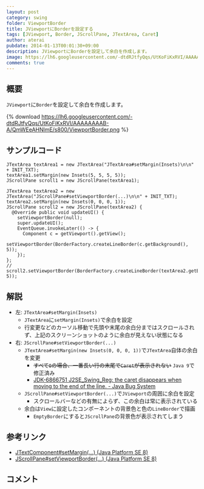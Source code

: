 ```yaml
---
layout: post
category: swing
folder: ViewportBorder
title: JViewportにBorderを設定する
tags: [JViewport, Border, JScrollPane, JTextArea, Caret]
author: aterai
pubdate: 2014-01-13T00:01:30+09:00
description: JViewportにBorderを設定して余白を作成します。
image: https://lh6.googleusercontent.com/-dtdRJtfyQqs/UtKoFiKxRVI/AAAAAAAAB-A/QmWEeAHNlmE/s800/ViewportBorder.png
comments: true
---
```

## 概要
`JViewport`に`Border`を設定して余白を作成します。

{% download https://lh6.googleusercontent.com/-dtdRJtfyQqs/UtKoFiKxRVI/AAAAAAAAB-A/QmWEeAHNlmE/s800/ViewportBorder.png %}

## サンプルコード
<pre class="prettyprint"><code>JTextArea textArea1 = new JTextArea("JTextArea#setMargin(Insets)\n\n" + INIT_TXT);
textArea1.setMargin(new Insets(5, 5, 5, 5));
JScrollPane scroll1 = new JScrollPane(textArea1);

JTextArea textArea2 = new JTextArea("JScrollPane#setViewportBorder(...)\n\n" + INIT_TXT);
textArea2.setMargin(new Insets(0, 0, 0, 1));
JScrollPane scroll2 = new JScrollPane(textArea2) {
  @Override public void updateUI() {
    setViewportBorder(null);
    super.updateUI();
    EventQueue.invokeLater(() -&gt; {
      Component c = getViewport().getView();
      setViewportBorder(BorderFactory.createLineBorder(c.getBackground(), 5));
    });
};
// scroll2.setViewportBorder(BorderFactory.createLineBorder(textArea2.getBackground(), 5));
</code></pre>

## 解説
- 左: `JTextArea#setMargin(Insets)`
    - `JTextArea`に`setMargin(Insets)`で余白を設定
    - 行変更などのカーソル移動で先頭や末尾の余白分まではスクロールされず、上記のスクリーンショットのように余白が見えない状態になる
- 右: `JScrollPane#setViewportBorder(...)`
    - `JTextArea#setMargin(new Insets(0, 0, 0, 1))`で`JTextArea`自体の余白を変更
        - ~~すべて`0`の場合、一番長い行の末尾で`Caret`が表示されない~~ `Java 9`で修正済み
        - [JDK-6866751 J2SE_Swing_Reg: the caret disappears when moving to the end of the line. - Java Bug System](https://bugs.openjdk.java.net/browse/JDK-6866751)
    - `JScrollPane#setViewportBorder(...)`で`JViewport`の周囲に余白を設定
        - スクロールバーなどの有無によらず、この余白は常に表示されている
    - 余白は`View`に設定したコンポーネントの背景色と色の`LineBorder`で描画
        - `EmptyBorder`にすると`JScrollPane`の背景色が表示されてしまう

<!-- dummy comment line for breaking list -->

## 参考リンク
- [JTextComponent#setMargin(...) (Java Platform SE 8)](https://docs.oracle.com/javase/jp/8/docs/api/javax/swing/text/JTextComponent.html#setMargin-java.awt.Insets-)
- [JScrollPane#setViewportBorder(...) (Java Platform SE 8)](https://docs.oracle.com/javase/jp/8/docs/api/javax/swing/JScrollPane.html#setViewportBorder-javax.swing.border.Border-)

<!-- dummy comment line for breaking list -->

## コメント
